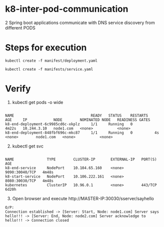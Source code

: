 # k8-inter-pod-communication
2 Spring boot applications communicate with DNS service discovery from different PODS

# Steps for execution
```
kubectl create -f manifest/deployment.yaml
```
```
kubectl create -f manifests/service.yaml
```

# Verify 
1. kubectl get pods -o wide
```

NAME                                   READY   STATUS    RESTARTS   AGE     IP            NODE        NOMINATED NODE   READINESS GATES
k8-end-deployment-6c9985cd6c-xkplz     1/1     Running   0          4m22s   10.244.3.10   node1.com   <none>           <none>
k8-end-deployment-848fbf696c-mkc87     1/1     Running   0          4s      <none>        node1.com   <none>           <none>
```
2. kubectl get svc
```

NAME               TYPE        CLUSTER-IP       EXTERNAL-IP   PORT(S)          AGE
k8-end-service     NodePort    10.104.65.160    <none>        9090:30040/TCP   4m48s
k8-start-service   NodePort    10.106.222.161   <none>        8080:30030/TCP   4m48s
kubernetes         ClusterIP   10.96.0.1        <none>        443/TCP          6d20h
```
3. Open browser and execute http://MASTER-IP:30030/sserver/sayhello
```
O/P: 
Connection established -> [Server: Start, Node: node1.com] Server says hello!!! -> [Server: End, Node: node2.com] Server acknowledge to hello!!! -> Connection closed
```
